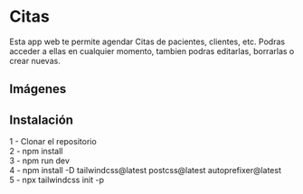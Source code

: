 # Citas

Esta app web te permite agendar Citas de pacientes, clientes, etc. Podras acceder a ellas en cualquier momento, tambien podras editarlas, borrarlas o crear nuevas.

## Imágenes

## Instalación

1 - Clonar el repositorio  
2 - npm install  
3 - npm run dev  
4 - npm install -D tailwindcss@latest postcss@latest autoprefixer@latest  
5 - npx tailwindcss init -p
